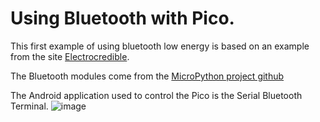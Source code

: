 # Using Bluetooth with Pico.

This first example of using bluetooth low energy is based on an example from the site [Electrocredible](https://electrocredible.com/raspberry-pi-pico-w-bluetooth-ble-micropython/).

The Bluetooth modules come from the [MicroPython project github](https://github.com/micropython/micropython/tree/master/examples/bluetooth)

The Android application used to control the Pico is the Serial Bluetooth Terminal.
![image](https://github.com/pcamus/software-snippets/assets/55027870/96a7f378-83d6-496a-bfcf-86982a51fe31)
